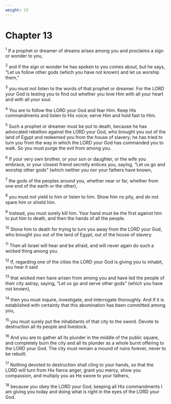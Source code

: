 ```yaml
---
weight: 13
---
```


# Chapter 13

<sup>1</sup> If a prophet or dreamer of dreams arises among you and proclaims a sign or wonder to you, 

<sup>2</sup> and if the sign or wonder he has spoken to you comes about, but he says, “Let us follow other gods (which you have not known) and let us worship them,” 

<sup>3</sup> you must not listen to the words of that prophet or dreamer. For the LORD your God is testing you to find out whether you love Him with all your heart and with all your soul. 

<sup>4</sup> You are to follow the LORD your God and fear Him. Keep His commandments and listen to His voice; serve Him and hold fast to Him. 

<sup>5</sup> Such a prophet or dreamer must be put to death, because he has advocated rebellion against the LORD your God, who brought you out of the land of Egypt and redeemed you from the house of slavery; he has tried to turn you from the way in which the LORD your God has commanded you to walk. So you must purge the evil from among you. 

<sup>6</sup> If your very own brother, or your son or daughter, or the wife you embrace, or your closest friend secretly entices you, saying, “Let us go and worship other gods” (which neither you nor your fathers have known, 

<sup>7</sup> the gods of the peoples around you, whether near or far, whether from one end of the earth or the other), 

<sup>8</sup> you must not yield to him or listen to him. Show him no pity, and do not spare him or shield him. 

<sup>9</sup> Instead, you must surely kill him. Your hand must be the first against him to put him to death, and then the hands of all the people. 

<sup>10</sup> Stone him to death for trying to turn you away from the LORD your God, who brought you out of the land of Egypt, out of the house of slavery. 

<sup>11</sup> Then all Israel will hear and be afraid, and will never again do such a wicked thing among you. 

<sup>12</sup> If, regarding one of the cities the LORD your God is giving you to inhabit, you hear it said 

<sup>13</sup> that wicked men have arisen from among you and have led the people of their city astray, saying, “Let us go and serve other gods” (which you have not known), 

<sup>14</sup> then you must inquire, investigate, and interrogate thoroughly. And if it is established with certainty that this abomination has been committed among you, 

<sup>15</sup> you must surely put the inhabitants of that city to the sword. Devote to destruction all its people and livestock. 

<sup>16</sup> And you are to gather all its plunder in the middle of the public square, and completely burn the city and all its plunder as a whole burnt offering to the LORD your God. The city must remain a mound of ruins forever, never to be rebuilt. 

<sup>17</sup> Nothing devoted to destruction shall cling to your hands, so that the LORD will turn from His fierce anger, grant you mercy, show you compassion, and multiply you as He swore to your fathers, 

<sup>18</sup> because you obey the LORD your God, keeping all His commandments I am giving you today and doing what is right in the eyes of the LORD your God. 


